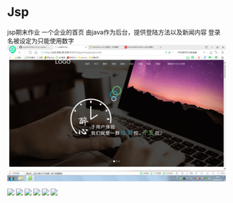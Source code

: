 # Jsp
jsp期末作业
一个企业的首页
由java作为后台，提供登陆方法以及新闻内容
登录名被设定为只能使用数字
![image](http://github.com/xyht/jsp/raw/master/imgs/1.png)

![](http://123.206.29.239:8080/img/3.png)
![](http://123.206.29.239:8080/img/4.png)
![](http://123.206.29.239:8080/img/5.png)
![](http://123.206.29.239:8080/img/6.png)
![](http://123.206.29.239:8080/img/7.png)
![](http://123.206.29.239:8080/img/8.png)
